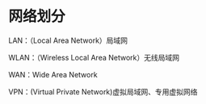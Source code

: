 # 网络划分



LAN：（Local Area Network）局域网

WLAN：（Wireless Local Area Network）无线局域网

WAN：Wide Area Network

VPN：(Virtual Private Network)虚拟局域网、专用虚拟网络

